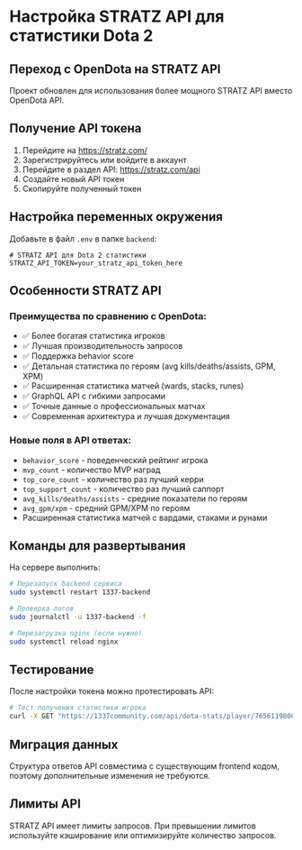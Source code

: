 # Настройка STRATZ API для статистики Dota 2

## Переход с OpenDota на STRATZ API

Проект обновлен для использования более мощного STRATZ API вместо OpenDota API.

## Получение API токена

1. Перейдите на https://stratz.com/
2. Зарегистрируйтесь или войдите в аккаунт
3. Перейдите в раздел API: https://stratz.com/api
4. Создайте новый API токен
5. Скопируйте полученный токен

## Настройка переменных окружения

Добавьте в файл `.env` в папке `backend`:

```env
# STRATZ API для Dota 2 статистики
STRATZ_API_TOKEN=your_stratz_api_token_here
```

## Особенности STRATZ API

### Преимущества по сравнению с OpenDota:
- ✅ Более богатая статистика игроков
- ✅ Лучшая производительность запросов 
- ✅ Поддержка behavior score
- ✅ Детальная статистика по героям (avg kills/deaths/assists, GPM, XPM)
- ✅ Расширенная статистика матчей (wards, stacks, runes)
- ✅ GraphQL API с гибкими запросами
- ✅ Точные данные о профессиональных матчах
- ✅ Современная архитектура и лучшая документация

### Новые поля в API ответах:
- `behavior_score` - поведенческий рейтинг игрока
- `mvp_count` - количество MVP наград
- `top_core_count` - количество раз лучший керри
- `top_support_count` - количество раз лучший саппорт
- `avg_kills/deaths/assists` - средние показатели по героям
- `avg_gpm/xpm` - средний GPM/XPM по героям
- Расширенная статистика матчей с вардами, стаками и рунами

## Команды для развертывания

На сервере выполнить:

```bash
# Перезапуск backend сервиса
sudo systemctl restart 1337-backend

# Проверка логов
sudo journalctl -u 1337-backend -f

# Перезагрузка nginx (если нужно)
sudo systemctl reload nginx
```

## Тестирование

После настройки токена можно протестировать API:

```bash
# Тест получения статистики игрока
curl -X GET "https://1337community.com/api/dota-stats/player/76561198000000000"
```

## Миграция данных

Структура ответов API совместима с существующим frontend кодом, поэтому дополнительные изменения не требуются.

## Лимиты API

STRATZ API имеет лимиты запросов. При превышении лимитов используйте кэширование или оптимизируйте количество запросов. 